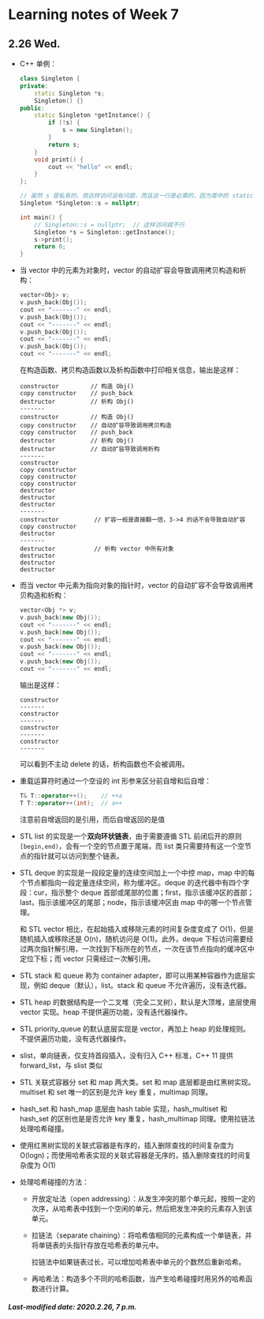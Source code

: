 # Learning notes of Week 7

## 2.26 Wed.

+ C++ 单例：

  ```c++
  class Singleton {
  private:
      static Singleton *s;
      Singleton() {}
  public:
      static Singleton *getInstance() {
          if (!s) {
              s = new Singleton();
          }
          return s;
      }
      void print() {
          cout << "hello" << endl;
      }
  };
  
  // 虽然 s 是私有的，但这样访问没有问题，而且这一行是必需的，因为类中的 static 成员需要这样初始化
  Singleton *Singleton::s = nullptr;
  
  int main() {
      // Singleton::s = nullptr;  // 这样访问就不行
      Singleton *s = Singleton::getInstance();
      s->print();
      return 0;
  }
  ```

+ 当 vector 中的元素为对象时，vector 的自动扩容会导致调用拷贝构造和析构：

  ```c++
  vector<Obj> v;
  v.push_back(Obj());
  cout << "-------" << endl;
  v.push_back(Obj());
  cout << "-------" << endl;
  v.push_back(Obj());
  cout << "-------" << endl;
  v.push_back(Obj());
  cout << "-------" << endl;
  ```

  在构造函数、拷贝构造函数以及析构函数中打印相关信息，输出是这样：

  ```
  constructor         // 构造 Obj() 
  copy constructor    // push_back
  destructor          // 析构 Obj()
  -------
  constructor         // 构造 Obj()
  copy constructor    // 自动扩容导致调用拷贝构造
  copy constructor    // push_back
  destructor          // 析构 Obj()
  destructor          // 自动扩容导致调用析构
  -------
  constructor
  copy constructor
  copy constructor
  copy constructor
  destructor
  destructor
  destructor
  -------
  constructor          // 扩容一般是直接翻一倍，3->4 的话不会导致自动扩容
  copy constructor
  destructor
  -------
  destructor           // 析构 vector 中所有对象
  destructor
  destructor
  destructor
  ```

+ 而当 vector 中元素为指向对象的指针时，vector 的自动扩容不会导致调用拷贝构造和析构：

  ```c++
  vector<Obj *> v;
  v.push_back(new Obj());
  cout << "-------" << endl;
  v.push_back(new Obj());
  cout << "-------" << endl;
  v.push_back(new Obj());
  cout << "-------" << endl;
  v.push_back(new Obj());
  cout << "-------" << endl;
  ```

  输出是这样：

  ```
  constructor
  -------
  constructor
  -------
  constructor
  -------
  constructor
  -------
  ```

  可以看到不主动 delete 的话，析构函数也不会被调用。

+ 重载运算符时通过一个空设的 int 形参来区分前自增和后自增：

  ```c++
  T& T::operator++();    // ++a
  T T::operator++(int);  // a++
  ```

  注意前自增返回的是引用，而后自增返回的是值

+ STL list 的实现是一个**双向环状链表**，由于需要遵循 STL 前闭后开的原则 `[begin,end)`，会有一个空的节点置于尾端，而 list 类只需要持有这一个空节点的指针就可以访问到整个链表。

+ STL deque 的实现是一段段定量的连续空间加上一个中控 map，map 中的每个节点都指向一段定量连续空间，称为缓冲区。deque 的迭代器中有四个字段：cur，指示整个 deque 首部或尾部的位置；first，指示该缓冲区的首部；last，指示该缓冲区的尾部；node，指示该缓冲区由 map 中的哪一个节点管理。

  和 STL vector 相比，在起始插入或移除元素的时间复杂度变成了 O(1)，但是随机插入或移除还是 O(n)，随机访问是 O(1)。此外，deque 下标访问需要经过两次指针解引用，一次找到下标所在的节点，一次在该节点指向的缓冲区中定位下标；而 vector 只需经过一次解引用。

+ STL stack 和 queue 称为 container adapter，即可以用某种容器作为底层实现，例如 deque（默认），list。stack 和 queue 不允许遍历，没有迭代器。

+ STL heap 的数据结构是一个二叉堆（完全二叉树），默认是大顶堆，底层使用 vector 实现。heap 不提供遍历功能，没有迭代器操作。

+ STL priority_queue 的默认底层实现是 vector，再加上 heap 的处理规则。不提供遍历功能，没有迭代器操作。

+ slist，单向链表，仅支持首段插入，没有归入 C++ 标准，C++ 11 提供 forward_list，与 slist 类似

+ STL 关联式容器分 set 和 map 两大类。set 和 map 底层都是由红黑树实现。multiset 和 set 唯一的区别是允许 key 重复，multimap 同理。

+ hash_set 和 hash_map 底层由 hash table 实现，hash_multiset 和 hash_set 的区别也是是否允许 key 重复，hash_multimap 同理。使用拉链法处理哈希碰撞。

+ 使用红黑树实现的关联式容器是有序的，插入删除查找的时间复杂度为 O(logn)；而使用哈希表实现的关联式容器是无序的，插入删除查找的时间复杂度为 O(1)

+ 处理哈希碰撞的方法：

  + 开放定址法（open addressing）：从发生冲突的那个单元起，按照一定的次序，从哈希表中找到一个空闲的单元，然后把发生冲突的元素存入到该单元。

  + 拉链法（separate chaining）：将哈希值相同的元素构成一个单链表，并将单链表的头指针存放在哈希表的单元中。

    拉链法中如果链表过长，可以增加哈希表中单元的个数然后重新哈希。

  + 再哈希法：构造多个不同的哈希函数，当产生哈希碰撞时用另外的哈希函数进行计算。

##### Last-modified date: 2020.2.26, 7 p.m.

